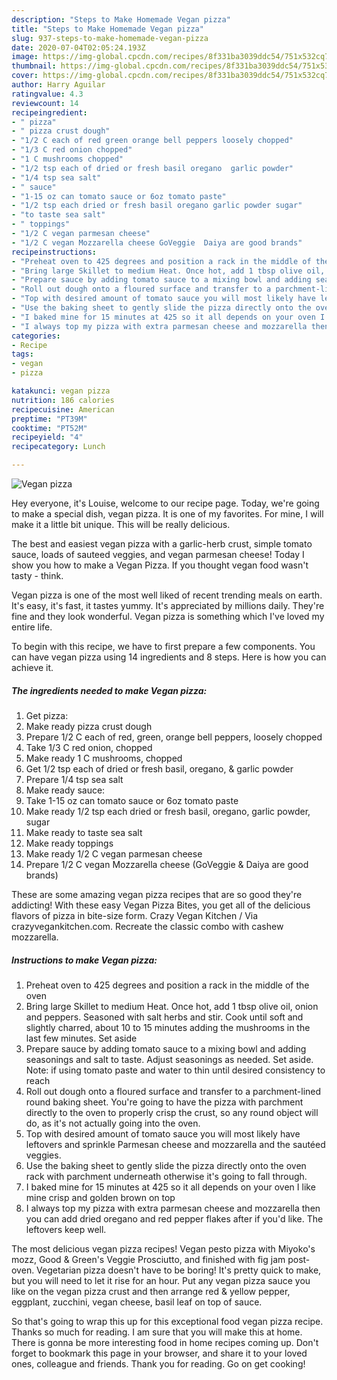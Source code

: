 ```yaml
---
description: "Steps to Make Homemade Vegan pizza"
title: "Steps to Make Homemade Vegan pizza"
slug: 937-steps-to-make-homemade-vegan-pizza
date: 2020-07-04T02:05:24.193Z
image: https://img-global.cpcdn.com/recipes/8f331ba3039ddc54/751x532cq70/vegan-pizza-recipe-main-photo.jpg
thumbnail: https://img-global.cpcdn.com/recipes/8f331ba3039ddc54/751x532cq70/vegan-pizza-recipe-main-photo.jpg
cover: https://img-global.cpcdn.com/recipes/8f331ba3039ddc54/751x532cq70/vegan-pizza-recipe-main-photo.jpg
author: Harry Aguilar
ratingvalue: 4.3
reviewcount: 14
recipeingredient:
- " pizza"
- " pizza crust dough"
- "1/2 C each of red green orange bell peppers loosely chopped"
- "1/3 C red onion chopped"
- "1 C mushrooms chopped"
- "1/2 tsp each of dried or fresh basil oregano  garlic powder"
- "1/4 tsp sea salt"
- " sauce"
- "1-15 oz can tomato sauce or 6oz tomato paste"
- "1/2 tsp each dried or fresh basil oregano garlic powder sugar"
- "to taste sea salt"
- " toppings"
- "1/2 C vegan parmesan cheese"
- "1/2 C vegan Mozzarella cheese GoVeggie  Daiya are good brands"
recipeinstructions:
- "Preheat oven to 425 degrees and position a rack in the middle of the oven"
- "Bring large Skillet to medium Heat. Once hot, add 1 tbsp olive oil, onion and peppers. Seasoned with salt herbs and stir. Cook until soft and slightly charred, about 10 to 15 minutes adding the mushrooms in the last few minutes. Set aside"
- "Prepare sauce by adding tomato sauce to a mixing bowl and adding seasonings and salt to taste. Adjust seasonings as needed. Set aside. Note: if using tomato paste and water to thin until desired consistency to reach"
- "Roll out dough onto a floured surface and transfer to a parchment-lined round baking sheet. You&#39;re going to have the pizza with parchment directly to the oven to properly crisp the crust, so any round object will do, as it&#39;s not actually going into the oven."
- "Top with desired amount of tomato sauce you will most likely have leftovers and sprinkle Parmesan cheese and mozzarella and the sautéed veggies."
- "Use the baking sheet to gently slide the pizza directly onto the oven rack with parchment underneath otherwise it&#39;s going to fall through."
- "I baked mine for 15 minutes at 425 so it all depends on your oven I like mine crisp and golden brown on top"
- "I always top my pizza with extra parmesan cheese and mozzarella then you can add dried oregano and red pepper flakes after if you&#39;d like. The leftovers keep well."
categories:
- Recipe
tags:
- vegan
- pizza

katakunci: vegan pizza 
nutrition: 186 calories
recipecuisine: American
preptime: "PT39M"
cooktime: "PT52M"
recipeyield: "4"
recipecategory: Lunch

---
```



![Vegan pizza](https://img-global.cpcdn.com/recipes/8f331ba3039ddc54/751x532cq70/vegan-pizza-recipe-main-photo.jpg)

Hey everyone, it's Louise, welcome to our recipe page. Today, we're going to make a special dish, vegan pizza. It is one of my favorites. For mine, I will make it a little bit unique. This will be really delicious.

The best and easiest vegan pizza with a garlic-herb crust, simple tomato sauce, loads of sauteed veggies, and vegan parmesan cheese! Today I show you how to make a Vegan Pizza. If you thought vegan food wasn&#39;t tasty - think.

Vegan pizza is one of the most well liked of recent trending meals on earth. It's easy, it's fast, it tastes yummy. It's appreciated by millions daily. They're fine and they look wonderful. Vegan pizza is something which I've loved my entire life.


To begin with this recipe, we have to first prepare a few components. You can have vegan pizza using 14 ingredients and 8 steps. Here is how you can achieve it.

<!--inarticleads1-->

##### The ingredients needed to make Vegan pizza:

1. Get  pizza:
1. Make ready  pizza crust dough
1. Prepare 1/2 C each of red, green, orange bell peppers, loosely chopped
1. Take 1/3 C red onion, chopped
1. Make ready 1 C mushrooms, chopped
1. Get 1/2 tsp each of dried or fresh basil, oregano, &amp; garlic powder
1. Prepare 1/4 tsp sea salt
1. Make ready  sauce:
1. Take 1-15 oz can tomato sauce or 6oz tomato paste
1. Make ready 1/2 tsp each dried or fresh basil, oregano, garlic powder, sugar
1. Make ready to taste sea salt
1. Make ready  toppings
1. Make ready 1/2 C vegan parmesan cheese
1. Prepare 1/2 C vegan Mozzarella cheese (GoVeggie &amp; Daiya are good brands)


These are some amazing vegan pizza recipes that are so good they&#39;re addicting! With these easy Vegan Pizza Bites, you get all of the delicious flavors of pizza in bite-size form. Crazy Vegan Kitchen / Via crazyvegankitchen.com. Recreate the classic combo with cashew mozzarella. 

<!--inarticleads2-->

##### Instructions to make Vegan pizza:

1. Preheat oven to 425 degrees and position a rack in the middle of the oven
1. Bring large Skillet to medium Heat. Once hot, add 1 tbsp olive oil, onion and peppers. Seasoned with salt herbs and stir. Cook until soft and slightly charred, about 10 to 15 minutes adding the mushrooms in the last few minutes. Set aside
1. Prepare sauce by adding tomato sauce to a mixing bowl and adding seasonings and salt to taste. Adjust seasonings as needed. Set aside. Note: if using tomato paste and water to thin until desired consistency to reach
1. Roll out dough onto a floured surface and transfer to a parchment-lined round baking sheet. You&#39;re going to have the pizza with parchment directly to the oven to properly crisp the crust, so any round object will do, as it&#39;s not actually going into the oven.
1. Top with desired amount of tomato sauce you will most likely have leftovers and sprinkle Parmesan cheese and mozzarella and the sautéed veggies.
1. Use the baking sheet to gently slide the pizza directly onto the oven rack with parchment underneath otherwise it&#39;s going to fall through.
1. I baked mine for 15 minutes at 425 so it all depends on your oven I like mine crisp and golden brown on top
1. I always top my pizza with extra parmesan cheese and mozzarella then you can add dried oregano and red pepper flakes after if you&#39;d like. The leftovers keep well.


The most delicious vegan pizza recipes! Vegan pesto pizza with Miyoko&#39;s mozz, Good &amp; Green&#39;s Veggie Prosciutto, and finished with fig jam post-oven. Vegetarian pizza doesn&#39;t have to be boring! It&#39;s pretty quick to make, but you will need to let it rise for an hour. Put any vegan pizza sauce you like on the vegan pizza crust and then arrange red &amp; yellow pepper, eggplant, zucchini, vegan cheese, basil leaf on top of sauce. 

So that's going to wrap this up for this exceptional food vegan pizza recipe. Thanks so much for reading. I am sure that you will make this at home. There is gonna be more interesting food in home recipes coming up. Don't forget to bookmark this page in your browser, and share it to your loved ones, colleague and friends. Thank you for reading. Go on get cooking!
